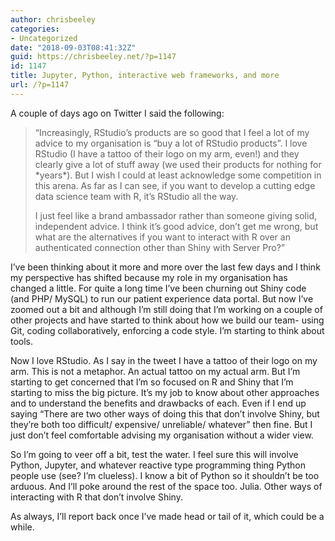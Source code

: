 ```yaml
---
author: chrisbeeley
categories:
- Uncategorized
date: "2018-09-03T08:41:32Z"
guid: https://chrisbeeley.net/?p=1147
id: 1147
title: Jupyter, Python, interactive web frameworks, and more
url: /?p=1147
---
```


A couple of days ago on Twitter I said the following:

> “Increasingly, RStudio’s products are so good that I feel a lot of my advice to my organisation is “buy a lot of RStudio products”. I love RStudio (I have a tattoo of their logo on my arm, even!) and they clearly give a lot of stuff away (we used their products for nothing for \*years\*). But I wish I could at least acknowledge some competition in this arena. As far as I can see, if you want to develop a cutting edge data science team with R, it’s RStudio all the way.
> 
> I just feel like a brand ambassador rather than someone giving solid, independent advice. I think it’s good advice, don’t get me wrong, but what are the alternatives if you want to interact with R over an authenticated connection other than Shiny with Server Pro?”

I’ve been thinking about it more and more over the last few days and I think my perspective has shifted because my role in my organisation has changed a little. For quite a long time I’ve been churning out Shiny code (and PHP/ MySQL) to run our patient experience data portal. But now I’ve zoomed out a bit and although I’m still doing that I’m working on a couple of other projects and have started to think about how we build our team- using Git, coding collaboratively, enforcing a code style. I’m starting to think about tools.

Now I love RStudio. As I say in the tweet I have a tattoo of their logo on my arm. This is not a metaphor. An actual tattoo on my actual arm. But I’m starting to get concerned that I’m so focused on R and Shiny that I’m starting to miss the big picture. It’s my job to know about other approaches and to understand the benefits and drawbacks of each. Even if I end up saying “There are two other ways of doing this that don’t involve Shiny, but they’re both too difficult/ expensive/ unreliable/ whatever” then fine. But I just don’t feel comfortable advising my organisation without a wider view.

So I’m going to veer off a bit, test the water. I feel sure this will involve Python, Jupyter, and whatever reactive type programming thing Python people use (see? I’m clueless). I know a bit of Python so it shouldn’t be too arduous. And I’ll poke around the rest of the space too. Julia. Other ways of interacting with R that don’t involve Shiny.

As always, I’ll report back once I’ve made head or tail of it, which could be a while.